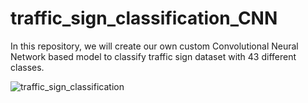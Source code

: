 # traffic_sign_classification_CNN
In this repository, we will create our own custom Convolutional Neural Network based model to classify traffic sign dataset with 43 different classes.


![traffic_sign_classification](https://user-images.githubusercontent.com/86780582/144412808-eb9e0308-ff75-4dce-a428-a5d31608e2e8.gif)
